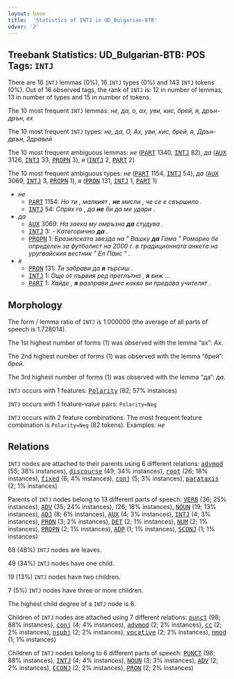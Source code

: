 ```yaml
---
layout: base
title:  'Statistics of INTJ in UD_Bulgarian-BTB'
udver: '2'
---
```


## Treebank Statistics: UD_Bulgarian-BTB: POS Tags: `INTJ`

There are 16 `INTJ` lemmas (0%), 16 `INTJ` types (0%) and 143 `INTJ` tokens (0%).
Out of 16 observed tags, the rank of `INTJ` is: 12 in number of lemmas, 13 in number of types and 15 in number of tokens.

The 10 most frequent `INTJ` lemmas: <em>не, да, о, ах, уви, кис, брей, я, дрън-дрън, ех</em>

The 10 most frequent `INTJ` types:  <em>не, да, О, Ах, уви, кис, брей, я, Дрън-дрън, Здравей</em>

The 10 most frequent ambiguous lemmas: <em>не</em> (<tt><a href="bg_btb-pos-PART.html">PART</a></tt> 1340, <tt><a href="bg_btb-pos-INTJ.html">INTJ</a></tt> 82), <em>да</em> (<tt><a href="bg_btb-pos-AUX.html">AUX</a></tt> 3126, <tt><a href="bg_btb-pos-INTJ.html">INTJ</a></tt> 33, <tt><a href="bg_btb-pos-PROPN.html">PROPN</a></tt> 3), <em>я</em> (<tt><a href="bg_btb-pos-INTJ.html">INTJ</a></tt> 2, <tt><a href="bg_btb-pos-PART.html">PART</a></tt> 2)

The 10 most frequent ambiguous types:  <em>не</em> (<tt><a href="bg_btb-pos-PART.html">PART</a></tt> 1154, <tt><a href="bg_btb-pos-INTJ.html">INTJ</a></tt> 54), <em>да</em> (<tt><a href="bg_btb-pos-AUX.html">AUX</a></tt> 3069, <tt><a href="bg_btb-pos-INTJ.html">INTJ</a></tt> 3, <tt><a href="bg_btb-pos-PROPN.html">PROPN</a></tt> 1), <em>я</em> (<tt><a href="bg_btb-pos-PRON.html">PRON</a></tt> 131, <tt><a href="bg_btb-pos-INTJ.html">INTJ</a></tt> 1, <tt><a href="bg_btb-pos-PART.html">PART</a></tt> 1)


* <em>не</em>
  * <tt><a href="bg_btb-pos-PART.html">PART</a></tt> 1154: <em>Но ти , малкият , <b>не</b> мисли , че се е свършило .</em>
  * <tt><a href="bg_btb-pos-INTJ.html">INTJ</a></tt> 54: <em>Спрях го , да <b>не</b> би да ме удари .</em>
* <em>да</em>
  * <tt><a href="bg_btb-pos-AUX.html">AUX</a></tt> 3069: <em>На заека му омръзна <b>да</b> студува .</em>
  * <tt><a href="bg_btb-pos-INTJ.html">INTJ</a></tt> 3: <em>- Категорично <b>да</b> .</em>
  * <tt><a href="bg_btb-pos-PROPN.html">PROPN</a></tt> 1: <em>Бразилската звезда на " Вашку <b>да</b> Гама " Ромарио бе определен за футболист на 2000 г. в традиционната анкета на уругвайския вестник " Ел Паис " .</em>
* <em>я</em>
  * <tt><a href="bg_btb-pos-PRON.html">PRON</a></tt> 131: <em>Ти забрави да <b>я</b> търсиш .</em>
  * <tt><a href="bg_btb-pos-INTJ.html">INTJ</a></tt> 1: <em>Още от първия ред преглътна , <b>я</b> виж ...</em>
  * <tt><a href="bg_btb-pos-PART.html">PART</a></tt> 1: <em>Хайде , <b>я</b> разправи днес какво ви предава учителят .</em>

## Morphology

The form / lemma ratio of `INTJ` is 1.000000 (the average of all parts of speech is 1.728014).

The 1st highest number of forms (1) was observed with the lemma “ах”: <em>Ах</em>.

The 2nd highest number of forms (1) was observed with the lemma “брей”: <em>брей</em>.

The 3rd highest number of forms (1) was observed with the lemma “да”: <em>да</em>.

`INTJ` occurs with 1 features: <tt><a href="bg_btb-feat-Polarity.html">Polarity</a></tt> (82; 57% instances)

`INTJ` occurs with 1 feature-value pairs: `Polarity=Neg`

`INTJ` occurs with 2 feature combinations.
The most frequent feature combination is `Polarity=Neg` (82 tokens).
Examples: <em>не</em>


## Relations

`INTJ` nodes are attached to their parents using 6 different relations: <tt><a href="bg_btb-dep-advmod.html">advmod</a></tt> (55; 38% instances), <tt><a href="bg_btb-dep-discourse.html">discourse</a></tt> (49; 34% instances), <tt><a href="bg_btb-dep-root.html">root</a></tt> (26; 18% instances), <tt><a href="bg_btb-dep-fixed.html">fixed</a></tt> (6; 4% instances), <tt><a href="bg_btb-dep-conj.html">conj</a></tt> (5; 3% instances), <tt><a href="bg_btb-dep-parataxis.html">parataxis</a></tt> (2; 1% instances)

Parents of `INTJ` nodes belong to 13 different parts of speech: <tt><a href="bg_btb-pos-VERB.html">VERB</a></tt> (36; 25% instances), <tt><a href="bg_btb-pos-ADV.html">ADV</a></tt> (35; 24% instances),  (26; 18% instances), <tt><a href="bg_btb-pos-NOUN.html">NOUN</a></tt> (19; 13% instances), <tt><a href="bg_btb-pos-ADJ.html">ADJ</a></tt> (8; 6% instances), <tt><a href="bg_btb-pos-AUX.html">AUX</a></tt> (4; 3% instances), <tt><a href="bg_btb-pos-INTJ.html">INTJ</a></tt> (4; 3% instances), <tt><a href="bg_btb-pos-PRON.html">PRON</a></tt> (3; 2% instances), <tt><a href="bg_btb-pos-DET.html">DET</a></tt> (2; 1% instances), <tt><a href="bg_btb-pos-NUM.html">NUM</a></tt> (2; 1% instances), <tt><a href="bg_btb-pos-PROPN.html">PROPN</a></tt> (2; 1% instances), <tt><a href="bg_btb-pos-ADP.html">ADP</a></tt> (1; 1% instances), <tt><a href="bg_btb-pos-SCONJ.html">SCONJ</a></tt> (1; 1% instances)

68 (48%) `INTJ` nodes are leaves.

49 (34%) `INTJ` nodes have one child.

19 (13%) `INTJ` nodes have two children.

7 (5%) `INTJ` nodes have three or more children.

The highest child degree of a `INTJ` node is 6.

Children of `INTJ` nodes are attached using 7 different relations: <tt><a href="bg_btb-dep-punct.html">punct</a></tt> (98; 88% instances), <tt><a href="bg_btb-dep-conj.html">conj</a></tt> (4; 4% instances), <tt><a href="bg_btb-dep-advmod.html">advmod</a></tt> (2; 2% instances), <tt><a href="bg_btb-dep-cc.html">cc</a></tt> (2; 2% instances), <tt><a href="bg_btb-dep-nsubj.html">nsubj</a></tt> (2; 2% instances), <tt><a href="bg_btb-dep-vocative.html">vocative</a></tt> (2; 2% instances), <tt><a href="bg_btb-dep-nmod.html">nmod</a></tt> (1; 1% instances)

Children of `INTJ` nodes belong to 6 different parts of speech: <tt><a href="bg_btb-pos-PUNCT.html">PUNCT</a></tt> (98; 88% instances), <tt><a href="bg_btb-pos-INTJ.html">INTJ</a></tt> (4; 4% instances), <tt><a href="bg_btb-pos-NOUN.html">NOUN</a></tt> (3; 3% instances), <tt><a href="bg_btb-pos-ADV.html">ADV</a></tt> (2; 2% instances), <tt><a href="bg_btb-pos-CCONJ.html">CCONJ</a></tt> (2; 2% instances), <tt><a href="bg_btb-pos-PRON.html">PRON</a></tt> (2; 2% instances)

